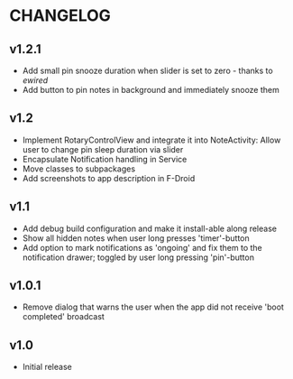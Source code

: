 # CHANGELOG
## v1.2.1
- Add small pin snooze duration when slider is set to zero - thanks to _ewired_
- Add button to pin notes in background and immediately snooze them

## v1.2
- Implement RotaryControlView and integrate it into NoteActivity: Allow user to change pin sleep duration via slider
- Encapsulate Notification handling in Service
- Move classes to subpackages
- Add screenshots to app description in F-Droid

## v1.1
- Add debug build configuration and make it install-able along release
- Show all hidden notes when user long presses 'timer'-button
- Add option to mark notifications as 'ongoing' and fix them to the notification drawer; toggled by user long pressing 'pin'-button

## v1.0.1
- Remove dialog that warns the user when the app did not receive 'boot completed' broadcast

## v1.0
- Initial release

